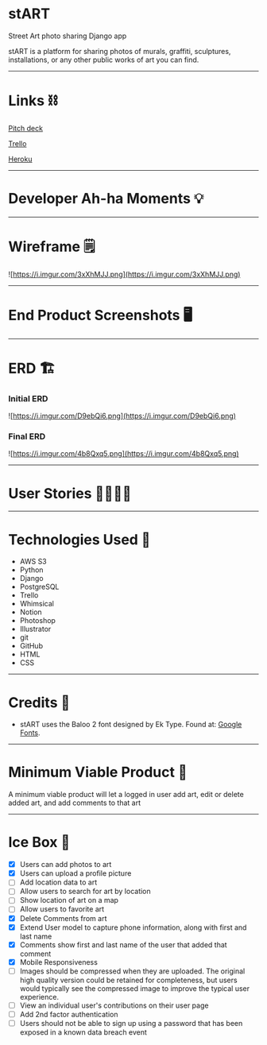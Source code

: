 # stART
Street Art photo sharing Django app
<!-- everything I thought was going to be hard wasn’t that bad and everything I thought was going to be easy was more difficult. -->

<!-- I learned I much prefer postgresql to mongodb
And I don't really like when django tries doing things for me -->

stART is a platform for sharing photos of murals, graffiti, sculptures, installations, or any other public works of art you can find.

---

# Links ⛓

[Pitch deck](https://docs.google.com/presentation/d/1jASGUhKNJj_ZXgjvg_JTa2wIBtgn08j0UMqNh-T35NU/edit#slide=id.p)

[Trello](https://trello.com/b/HmPkxqTp/project-3-start)

[Heroku](https://start-art.herokuapp.com/)

---

# Developer Ah-ha Moments 💡

---

# Wireframe 🗒

![https://i.imgur.com/3xXhMJJ.png](https://i.imgur.com/3xXhMJJ.png)

---

# End Product Screenshots 🖥

---

# ERD 🏗

### Initial ERD

![https://i.imgur.com/D9ebQi6.png](https://i.imgur.com/D9ebQi6.png)

### Final ERD

![https://i.imgur.com/4b8Qxq5.png](https://i.imgur.com/4b8Qxq5.png)

---

# User Stories 👩‍💻👨‍💻

---

# Technologies Used 💾

- AWS S3
- Python
- Django
- PostgreSQL
- Trello
- Whimsical
- Notion
- Photoshop
- Illustrator
- git
- GitHub
- HTML
- CSS

---

# Credits 🙌

- stART uses the Baloo 2 font designed by Ek Type. Found at: [Google Fonts](https://fonts.google.com/specimen/Baloo+2).

---

# Minimum Viable Product 🎯

A minimum viable product will let a logged in user add art, edit or delete added art, and add comments to that art 

---

# Ice Box 🧊

- [x]  Users can add photos to art
- [x]  Users can upload a profile picture
- [ ]  Add location data to art
- [ ]  Allow users to search for art by location
- [ ]  Show location of art on a map
- [ ]  Allow users to favorite art
- [x]  Delete Comments from art
- [x]  Extend User model to capture phone information, along with first and last name
- [x]  Comments show first and last name of the user that added that comment
- [x]  Mobile Responsiveness
- [ ]  Images should be compressed when they are uploaded. The original high quality version could be retained for completeness, but users would typically see the compressed image to improve the typical user experience.
- [ ]  View an individual user's contributions on their user page
- [ ]  Add 2nd factor authentication
- [ ]  Users should not be able to sign up using a password that has been exposed in a known data breach event
